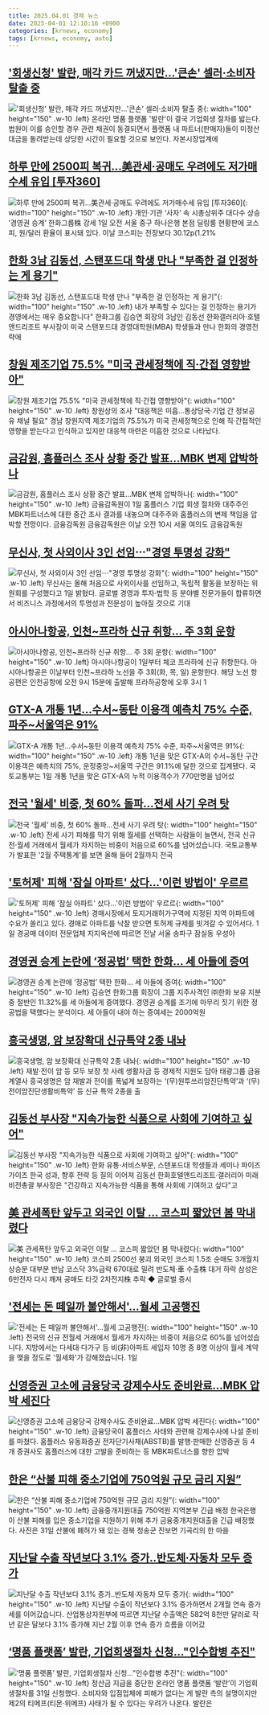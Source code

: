 ```yaml
---
title: 2025.04.01 경제 뉴스
date: 2025-04-01 12:10:16 +0900
categories: [krnews, economy]
tags: [krnews, economy, auto]
---
```

## ['회생신청' 발란, 매각 카드 꺼냈지만…'큰손' 셀러·소비자 탈출 중](https://n.news.naver.com/mnews/article/008/0005173586)

!['회생신청' 발란, 매각 카드 꺼냈지만…'큰손' 셀러·소비자 탈출 중](https://mimgnews.pstatic.net/image/origin/008/2025/03/31/5173586.jpg?type=nf220_150){: width="100" height="150" .w-10 .left}
온라인 명품 플랫폼 '발란'이 결국 기업회생 절차를 밟는다. 법원이 이를 승인할 경우 관련 채권이 동결되면서 플랫폼 내 파트너(판매자)들이 미정산 대금을 돌려받는데 상당한 시간이 필요할 것으로 보인다. 자본시장업계에

## [하루 만에 2500피 복귀…美관세·공매도 우려에도 저가매수세 유입 [투자360]](https://n.news.naver.com/mnews/article/016/0002450676)

![하루 만에 2500피 복귀…美관세·공매도 우려에도 저가매수세 유입 [투자360]](https://mimgnews.pstatic.net/image/origin/016/2025/04/01/2450676.jpg?type=nf220_150){: width="100" height="150" .w-10 .left}
개인·기관 ‘사자’ 속 시총상위주 대다수 상승 ‘경영권 승계’ 한화그룹株 강세 1일 오전 서울 중구 하나은행 본점 딜링룸 현황판에 코스피, 원/달러 환율이 표시돼 있다. 이날 코스피는 전장보다 30.12p(1.21%

## [한화 3남 김동선, 스탠포드대 학생 만나 "부족한 걸 인정하는 게 용기"](https://n.news.naver.com/mnews/article/015/0005113426)

![한화 3남 김동선, 스탠포드대 학생 만나 "부족한 걸 인정하는 게 용기"](https://mimgnews.pstatic.net/image/origin/015/2025/04/01/5113426.jpg?type=nf220_150){: width="100" height="150" .w-10 .left}
내가 부족할 수 있다는 걸 인정하는 용기가 경영에서는 매우 중요합니다" 한화그룹 김승연 회장의 3남인 김동선 한화갤러리아·호텔앤드리조트 부사장이 미국 스탠포드대 경영대학원(MBA) 학생들과 만나 한화의 경영전략에

## [창원 제조기업 75.5% "미국 관세정책에 직·간접 영향받아"](https://n.news.naver.com/mnews/article/001/0015302623)

![창원 제조기업 75.5% "미국 관세정책에 직·간접 영향받아"](https://mimgnews.pstatic.net/image/origin/001/2025/04/01/15302623.jpg?type=nf220_150){: width="100" height="150" .w-10 .left}
창원상의 조사 "대응책은 미흡…통상당국·기업 간 정보공유 채널 필요" 경남 창원지역 제조기업의 75.5%가 미국 관세정책으로 인해 직·간접적인 영향을 받는다고 인식하고 있지만 대응책 마련은 미흡한 것으로 나타났다.

## [금감원, 홈플러스 조사 상황 중간 발표…MBK 변제 압박하나](https://n.news.naver.com/mnews/article/018/0005975259)

![금감원, 홈플러스 조사 상황 중간 발표…MBK 변제 압박하나](https://mimgnews.pstatic.net/image/origin/018/2025/04/01/5975259.jpg?type=nf220_150){: width="100" height="150" .w-10 .left}
금융감독원이 1일 홈플러스 기업 회생 절차와 대주주인 MBK파트너스에 대한 중간 조사 결과를 내놓으며 대주주와 홈플러스의 변제 책임을 압박할 전망이다. 금융감독원 금융감독원은 이날 오전 10시 서울 여의도 금융감독원

## [무신사, 첫 사외이사 3인 선임⋯"경영 투명성 강화"](https://n.news.naver.com/mnews/article/031/0000920793)

![무신사, 첫 사외이사 3인 선임⋯"경영 투명성 강화"](https://mimgnews.pstatic.net/image/origin/031/2025/04/01/920793.jpg?type=nf220_150){: width="100" height="150" .w-10 .left}
무신사는 올해 처음으로 사외이사를 선임하고, 독립적 활동을 보장하는 위원회를 구성했다고 1일 밝혔다. 글로벌 경영과 투자·법학 등 분야별 전문가들이 합류하면서 비즈니스 과정에서의 투명성과 전문성이 높아질 것으로 기대

## [아시아나항공, 인천~프라하 신규 취항… 주 3회 운항](https://n.news.naver.com/mnews/article/005/0001766817)

![아시아나항공, 인천~프라하 신규 취항… 주 3회 운항](https://mimgnews.pstatic.net/image/origin/005/2025/04/01/1766817.jpg?type=nf220_150){: width="100" height="150" .w-10 .left}
아시아나항공이 1일부터 체코 프라하에 신규 취항한다. 아시아나항공은 이날부터 인천~프라하 노선을 주 3회(화, 목, 일) 운항한다. 해당 노선 항공편은 인천공항에 오전 9시 15분에 출발해 프라하공항에 오후 3시 1

## [GTX-A 개통 1년…수서~동탄 이용객 예측치 75% 수준, 파주~서울역은 91%](https://n.news.naver.com/mnews/article/011/0004468558)

![GTX-A 개통 1년…수서~동탄 이용객 예측치 75% 수준, 파주~서울역은 91%](https://mimgnews.pstatic.net/image/origin/011/2025/04/01/4468558.jpg?type=nf220_150){: width="100" height="150" .w-10 .left}
개통 1년을 맞은 GTX-A의 수서~동탄 구간 이용객은 예측치의 75%, 운정중앙~서울역 구간은 91.1%에 달한 것으로 집계됐다. 국토교통부는 1일 개통 1년을 맞은 GTX-A의 누적 이용객수가 770만명을 넘어섰

## [전국 '월세' 비중, 첫 60% 돌파...전세 사기 우려 탓](https://n.news.naver.com/mnews/article/052/0002173800)

![전국 '월세' 비중, 첫 60% 돌파...전세 사기 우려 탓](https://mimgnews.pstatic.net/image/origin/052/2025/04/01/2173800.jpg?type=nf220_150){: width="100" height="150" .w-10 .left}
전세 사기 피해를 막기 위해 월세를 선택하는 사람들이 늘면서, 전국 신규 전·월세 거래에서 월세가 차지하는 비중이 처음으로 60%를 넘어섰습니다. 국토교통부가 발표한 '2월 주택통계'를 보면 올해 들어 2월까지 전국

## ['토허제' 피해 '잠실 아파트' 샀다…'이런 방법이' 우르르](https://n.news.naver.com/mnews/article/015/0005113311)

!['토허제' 피해 '잠실 아파트' 샀다…'이런 방법이' 우르르](https://mimgnews.pstatic.net/image/origin/015/2025/04/01/5113311.jpg?type=nf220_150){: width="100" height="150" .w-10 .left}
경매시장에서 토지거래허가구역에 지정된 지역 아파트에 수요가 쏠리고 있다. 경매로 아파트를 낙찰 받으면 토허제 규제를 빗겨갈 수 있어서다. 1일 경공매 데이터 전문업체 지지옥션에 따르면 전날 서울 송파구 잠실동 우성아

## [경영권 승계 논란에 ‘정공법’ 택한 한화… 세 아들에 증여](https://n.news.naver.com/mnews/article/005/0001766709)

![경영권 승계 논란에 ‘정공법’ 택한 한화… 세 아들에 증여](https://mimgnews.pstatic.net/image/origin/005/2025/04/01/1766709.jpg?type=nf220_150){: width="100" height="150" .w-10 .left}
김승연 한화그룹 회장이 그룹 지주사격인 ㈜한화 보유 지분 중 절반인 11.32%를 세 아들에게 증여했다. 경영권 승계를 조기에 마무리 짓기 위한 정공법을 택했다는 분석이다. 세 아들이 내야 하는 증여세는 2000억원

## [흥국생명, 암 보장확대 신규특약 2종 내놔](https://n.news.naver.com/mnews/article/016/0002450881)

![흥국생명, 암 보장확대 신규특약 2종 내놔](https://mimgnews.pstatic.net/image/origin/016/2025/04/01/2450881.jpg?type=nf220_150){: width="100" height="150" .w-10 .left}
재발·전이 암 등 모두 보장 첫 사례 생활자금 등 경제적 지원도 담아 태광그룹 금융계열사 흥국생명은 암 재발과 전이를 폭넓게 보장하는 ‘(무)원투쓰리암진단특약’과 ‘(무)전이암진단생활비특약’ 등 신규 특약 2종을 출

## [김동선 부사장 "지속가능한 식품으로 사회에 기여하고 싶어"](https://n.news.naver.com/mnews/article/629/0000377880)

![김동선 부사장 "지속가능한 식품으로 사회에 기여하고 싶어"](https://mimgnews.pstatic.net/image/origin/629/2025/04/01/377880.jpg?type=nf220_150){: width="100" height="150" .w-10 .left}
한화 유통·서비스부문, 스탠포드대 학생들과 세미나 파이즈가이즈 한국 성과, 향후 전략 등 질의 이어져 김동선 한화호텔앤드리조트·갤러리아 미래비전총괄 부사장은 "건강하고 지속가능한 식품을 통해 사회에 기여하고 싶다"고

## [美 관세폭탄 앞두고 외국인 이탈 … 코스피 짧았던 봄 막내렸다](https://n.news.naver.com/mnews/article/009/0005468324)

![美 관세폭탄 앞두고 외국인 이탈 … 코스피 짧았던 봄 막내렸다](https://mimgnews.pstatic.net/image/origin/009/2025/03/31/5468324.jpg?type=nf220_150){: width="100" height="150" .w-10 .left}
코스피 2500선 붕괴 외국인 코스피 1.5조 순매도 3개월치 상승분 대부분 반납 코스닥 3%급락 670대로 밀려 반도체·車 수출株 대거 하락 삼성은 6만전자 다시 깨져 공매도 타깃 2차전지株 추락 ◆ 글로벌 증시

## ['전세는 돈 떼일까 불안해서'…월세 고공행진](https://n.news.naver.com/mnews/article/374/0000432551)

!['전세는 돈 떼일까 불안해서'…월세 고공행진](https://mimgnews.pstatic.net/image/origin/374/2025/04/01/432551.jpg?type=nf220_150){: width="100" height="150" .w-10 .left}
전국의 신규 전월세 거래에서 월세가 차지하는 비중이 처음으로 60%를 넘어섰습니다. 지방에서는 다세대·다가구 등 비(非)아파트 세입자 10명 중 8명 이상이 월세 계약을 맺을 정도로 '월세화'가 강해졌습니다. 1일

## [신영증권 고소에 금융당국 강제수사도 준비완료…MBK 압박 세진다](https://n.news.naver.com/mnews/article/008/0005173543)

![신영증권 고소에 금융당국 강제수사도 준비완료…MBK 압박 세진다](https://mimgnews.pstatic.net/image/origin/008/2025/03/31/5173543.jpg?type=nf220_150){: width="100" height="150" .w-10 .left}
금융당국이 홈플러스 사태와 관련해 강제수사에 나설 준비를 마쳤다. 홈플러스 유동화증권 전자단기사채(ABSTB)를 발행·판매한 신영증권 등 4개 증권사도 홈플러스에 대한 고발을 준비하는 등 MBK파트너스를 향한 압박

## [한은 “산불 피해 중소기업에 750억원 규모 금리 지원”](https://n.news.naver.com/mnews/article/016/0002450732)

![한은 “산불 피해 중소기업에 750억원 규모 금리 지원”](https://mimgnews.pstatic.net/image/origin/016/2025/04/01/2450732.jpg?type=nf220_150){: width="100" height="150" .w-10 .left}
금융중개지원대출 750억원 지역본부 긴급 배정 한국은행이 산불 피해를 입은 중소기업을 지원하기 위해 추가 금융중개지원대출을 긴급 배정했다. 사진은 31일 산불에 폐허가 돼 있는 경북 청송군 진보면 기곡리의 한 마을

## [지난달 수출 작년보다 3.1% 증가‥반도체·자동차 모두 증가](https://n.news.naver.com/mnews/article/214/0001415204)

![지난달 수출 작년보다 3.1% 증가‥반도체·자동차 모두 증가](https://mimgnews.pstatic.net/image/origin/214/2025/04/01/1415204.jpg?type=nf220_150){: width="100" height="150" .w-10 .left}
지난달 수출이 작년보다 3.1% 증가하면서 2개월 연속 증가세를 이어갔습니다. 산업통상자원부에 따르면 지난달 수출액은 582억 8천만 달러로 작년 같은 달보다 3.1% 증가해 지난 2월 이후 연속 증가 흐름을 이어갔

## [‘명품 플랫폼’ 발란, 기업회생절차 신청…"인수합병 추진"](https://n.news.naver.com/mnews/article/005/0001766573)

![‘명품 플랫폼’ 발란, 기업회생절차 신청…"인수합병 추진"](https://mimgnews.pstatic.net/image/origin/005/2025/03/31/1766573.jpg?type=nf220_150){: width="100" height="150" .w-10 .left}
정산금 지급을 중단한 온라인 명품 플랫폼 ‘발란’이 기업회생절차를 31일 신청했다. 소비자와 입점업체에 피해가 없다는 게 발란 측의 설명이지만 제2의 티메프(티몬·위메프) 사태가 될 수 있다는 우려가 나온다. 발란은

